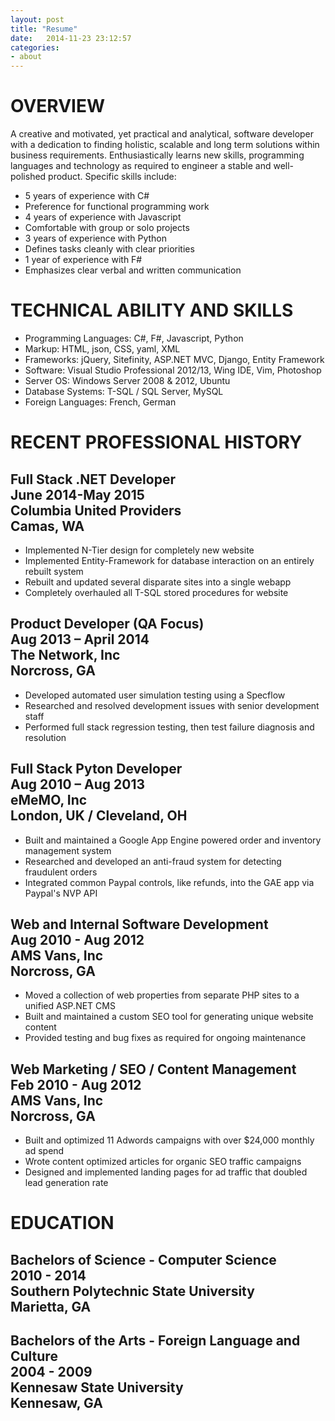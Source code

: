 ```yaml
---
layout: post
title: "Resume"
date:   2014-11-23 23:12:57
categories:
- about
---
```


<h1>OVERVIEW</h1>
<p>A creative and motivated, yet practical and analytical, software developer with a dedication to finding holistic, scalable and long term solutions within business requirements. Enthusiastically learns new skills, programming languages and technology as required to engineer a stable and well-polished product. Specific skills include:</p>

<ul class="two-column-list">
  <li>5 years of experience with C#</li>
  <li>Preference for functional programming work</li>
  <li>4 years of experience with Javascript</li>
  <li>Comfortable with group or solo projects</li>
  <li>3 years of experience with Python</li>
  <li>Defines tasks cleanly with clear priorities</li>
  <li>1 year of experience with F#</li>
  <li>Emphasizes clear verbal and written communication</li>
</ul>

<h1>TECHNICAL ABILITY AND SKILLS</h1>
<ul class="content-text">
  <li>Programming Languages: C#, F#, Javascript, Python</li>
  <li>Markup: HTML, json, CSS, yaml, XML</li>
  <li>Frameworks: jQuery, Sitefinity, ASP.NET MVC, Django, Entity Framework</li>
  <li>Software: Visual Studio Professional 2012/13, Wing IDE, Vim, Photoshop</li>
  <li>Server OS: Windows Server 2008 & 2012, Ubuntu</li>
  <li>Database Systems: T-SQL / SQL Server, MySQL</li>
  <li>Foreign Languages: French, German</li>
</ul>

<h1>RECENT PROFESSIONAL HISTORY</h1>

<h2>
  <div class="left-h2">Full Stack .NET Developer</div>
  <div class="right-h2">June 2014-May 2015</div>
  <div class="left-h2">Columbia United Providers</div>
  <div class="right-h2">Camas, WA</div>
</h2>
<ul class="content-text">
  <li>Implemented N-Tier design for completely new website</li>
  <li>Implemented Entity-Framework for database interaction on an entirely rebuilt system</li>
  <li>Rebuilt and updated several disparate sites into a single webapp</li>
  <li>Completely overhauled all T-SQL stored procedures for website</li>
</ul>

<h2>
  <div class="left-h2">Product Developer (QA Focus)</div>
  <div class="right-h2">Aug 2013 – April 2014</div>
  <div class="left-h2">The Network, Inc</div>
  <div class="right-h2">Norcross, GA</div>
</h2>
<ul class="content-text">
  <li>Developed automated user simulation testing using a Specflow</li>
  <li>Researched and resolved development issues with senior development staff</li>
  <li>Performed full stack regression testing, then test failure diagnosis and resolution</li>
</ul>

<h2>
  <div class="left-h2">Full Stack Pyton Developer</div>
  <div class="right-h2">Aug 2010 – Aug 2013</div>
  <div class="left-h2">eMeMO, Inc	</div>
  <div class="right-h2">London, UK / Cleveland, OH</div>
</h2>
<ul class="content-text">
  <li>Built and maintained a Google App Engine powered order and inventory management system</li>
  <li>Researched and developed an anti-fraud system for detecting fraudulent orders</li>
  <li>Integrated common Paypal controls, like refunds, into the GAE app via Paypal's NVP API</li>
</ul>

<h2><div class="left-h2">Web and Internal Software Development</div>
<div class="right-h2">Aug 2010 - Aug 2012</div>
<div class="left-h2">AMS Vans, Inc</div>
<div class="right-h2">Norcross, GA</div>
</h2>
<ul class="content-text">
  <li>Moved a collection of web properties from separate PHP sites to a unified ASP.NET CMS</li>
  <li>Built and maintained a custom SEO tool for generating unique website content </li>
  <li>Provided testing and bug fixes as required for ongoing maintenance</li>
</ul>

<h2>
  <div class="left-h2">Web Marketing / SEO / Content Management</div>
  <div class="right-h2">Feb 2010 - Aug 2012</div>
  <div class="left-h2">AMS Vans, Inc</div>
  <div class="right-h2">Norcross, GA</div>
</h2>
<ul class="content-text">
  <li>Built and optimized 11 Adwords campaigns with over $24,000 monthly ad spend</li>
  <li>Wrote content optimized articles for organic SEO traffic campaigns</li>
  <li>Designed and implemented landing pages for ad traffic that doubled lead generation rate</li>
</ul>

<h1>EDUCATION</h1>
<h2>
  <div class="left-h2">Bachelors of Science - Computer Science</div>
  <div class="right-h2">2010 - 2014</div>
  <div class="left-h2">Southern Polytechnic State University</div>
  <div class="right-h2">Marietta, GA</div>
</h2>


<h2>
  <div class="left-h2">Bachelors of the Arts - Foreign Language and Culture</div>
  <div class="right-h2">2004 - 2009</div>
  <div class="left-h2">Kennesaw State University</div>
  <div class="right-h2">Kennesaw, GA</div>
</h2>
